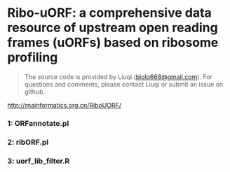 # Ribo-uORF: a comprehensive data resource of upstream open reading frames (uORFs) based on ribosome profiling

> The source code is provided by Liuqi (biolq668@gmail.com). For questions and comments, please contact Liuqi or submit an issue on github.

http://rnainformatics.org.cn/RiboUORF/ 

### 1: ORFannotate.pl

### 2: ribORF.pl

### 3: uorf_lib_filter.R


